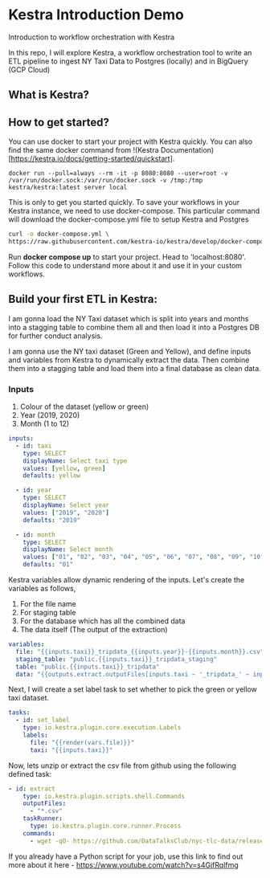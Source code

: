 # Kestra Introduction Demo
Introduction to workflow orchestration with Kestra


In this repo, I will explore Kestra, a workflow orchestration tool to write an ETL pipeline to ingest NY Taxi Data to Postgres (locally) and in BigQuery (GCP Cloud)

## What is Kestra?

## How to get started?
You can use docker to start your project with Kestra quickly. You can also find the same docker command from !(Kestra Documentation)[https://kestra.io/docs/getting-started/quickstart].

```docker
docker run --pull=always --rm -it -p 8080:8080 --user=root -v /var/run/docker.sock:/var/run/docker.sock -v /tmp:/tmp kestra/kestra:latest server local
```

This is only to get you started quickly. To save your workflows in your Kestra instance, we need to use docker-compose. This particular command will download the docker-compose.yml file to setup Kestra and Postgres

```bash
curl -o docker-compose.yml \
https://raw.githubusercontent.com/kestra-io/kestra/develop/docker-compose.yml
```

Run **docker compose up** to start your project. Head to 'localhost:8080'. Follow this code to understand more about it and use it in your custom workflows.

## Build your first ETL in Kestra:
I am gonna load the NY Taxi dataset which is split into years and months into a stagging table to combine them all and then load it into a Postgres DB for further conduct analysis. 

I am gonna use the NY taxi dataset (Green and Yellow), and define inputs and variables from Kestra to dynamically extract the data. Then combine them into a stagging table and load them into a final database as clean data.

### Inputs

1. Colour of the dataset (yellow or green)
2. Year (2019, 2020)
3. Month (1 to 12)

```yaml
inputs:
  - id: taxi
    type: SELECT
    displayName: Select taxi type
    values: [yellow, green]
    defaults: yellow

  - id: year
    type: SELECT
    displayName: Select year
    values: ["2019", "2020"]
    defaults: "2019"

  - id: month
    type: SELECT
    displayName: Select month
    values: ["01", "02", "03", "04", "05", "06", "07", "08", "09", "10", "11", "12"]
    defaults: "01"
```

Kestra variables allow dynamic rendering of the inputs. Let's create the variables as follows,
1. For the file name
2. For staging table
3. For the database which has all the combined data
4. The data itself (The output of the extraction)

```yaml
variables:
  file: "{{inputs.taxi}}_tripdata_{{inputs.year}}-{{inputs.month}}.csv"
  staging_table: "public.{{inputs.taxi}}_tripdata_staging"
  table: "public.{{inputs.taxi}}_tripdata"
  data: "{{outputs.extract.outputFiles[inputs.taxi ~ '_tripdata_' ~ inputs.year ~ '-' ~ inputs.month ~ '.csv']}}"
```
Next, I will create a set label task to set whether to pick the green or yellow taxi dataset. 

```yaml
tasks:
  - id: set_label
    type: io.kestra.plugin.core.execution.Labels
    labels:
      file: "{{render(vars.file)}}"
      taxi: "{{inputs.taxi}}"
```

Now, lets unzip or extract the csv file from github using the following defined task:
```yaml
- id: extract
    type: io.kestra.plugin.scripts.shell.Commands
    outputFiles:
      - "*.csv"
    taskRunner:
      type: io.kestra.plugin.core.runner.Process
    commands:
      - wget -qO- https://github.com/DataTalksClub/nyc-tlc-data/releases/download/{{inputs.taxi}}/{{render(vars.file)}}.gz | gunzip > {{render(vars.file)}}
```

If you already have a Python script for your job, use this link to find out more about it here - https://www.youtube.com/watch?v=s4GjfRqlfmg


